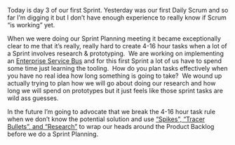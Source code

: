 Today is day 3 of our first Sprint. Yesterday was our first Daily Scrum
and so far I’m digging it but I don’t have enough experience to really
know if Scrum “is working” yet.

When we were doing our Sprint Planning meeting it became exceptionally
clear to me that it’s really, really hard to create 4-16 hour tasks when
a lot of a Sprint involves research & prototyping.  We are working on
implementing an [Enterprise Service
Bus](http://en.wikipedia.org/wiki/Enterprise_service_bus) and for this
first Sprint a lot of us have to spend some time just learning the
tooling.  How do you plan tasks effectively when you have no real idea
how long something is going to take?  We wound up actually trying to
plan how we will go about doing our research and how long we will spend
on prototypes but it just feels like those sprint tasks are wild ass
guesses. 

In the future I’m going to advocate that we break the 4-16 hour task
rule when we don’t know the potential solution and use [“Spikes”,
“Tracer Bullets”, and
“Research”](http://www.gettingagile.com/2007/10/22/research-spikes-tracer-bullets-oh-my/)
to wrap our heads around the Product Backlog before we do a Sprint
Planning.
